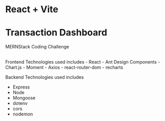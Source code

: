 # React + Vite

# Transaction Dashboard
MERNStack Coding Challenge

<br/>
Frontend Technologies used includes
- React
- Ant Design Components
- Chart.js
- Moment
- Axios
- react-router-dom
- recharts

Backend Technologies used includes
- Express
- Node
- Mongoose
- dotenv
- cors
- nodemon